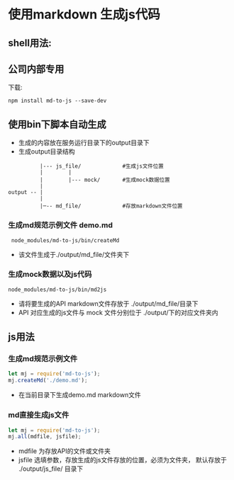 # 使用markdown 生成js代码

## **shell用法:**

## 公司内部专用

下载:
```shell
npm install md-to-js --save-dev
```

## 使用bin下脚本自动生成
- 生成的内容放在服务运行目录下的output目录下
- 生成output目录结构
```
          |--- js_file/             #生成js文件位置
          |        |
          |        |--- mock/       #生成mock数据位置
          |
output -- |
          |
          |─-- md_file/             #存放markdown文件位置

```

###  生成md规范示例文件 demo.md
```shell
 node_modules/md-to-js/bin/createMd  
```
- 该文件生成于./output/md_file/文件夹下

###  生成mock数据以及js代码 
```shell
node_modules/md-to-js/bin/md2js
```
- 请将要生成的API markdown文件存放于 ./output/md_file/目录下
- API 对应生成的js文件与 mock 文件分别位于 ./output/下的对应文件夹内


## **js用法**

### 生成md规范示例文件
```javascript
let mj = require('md-to-js');
mj.createMd('./demo.md');
```
- 在当前目录下生成demo.md markdown文件


### md直接生成js文件
```javascript
let mj = require('md-to-js');
mj.all(mdfile, jsfile);
```
- mdfile 为存放API的文件或文件夹 
- jsfile 选填参数，存放生成的js文件存放的位置，必须为文件夹， 默认存放于 ./output/js_file/ 目录下

